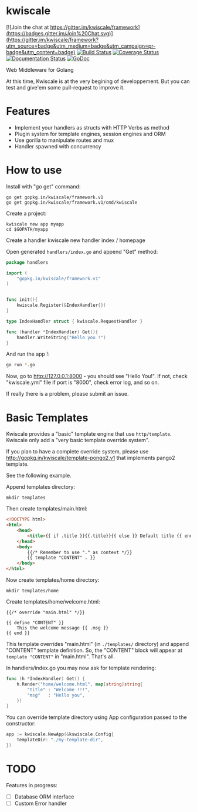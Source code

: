 kwiscale
========

[![Join the chat at https://gitter.im/kwiscale/framework](https://badges.gitter.im/Join%20Chat.svg)](https://gitter.im/kwiscale/framework?utm_source=badge&utm_medium=badge&utm_campaign=pr-badge&utm_content=badge)
[![Build Status](https://drone.io/github.com/kwiscale/framework/status.png)](https://drone.io/github.com/kwiscale/framework/latest)
[![Coverage Status](https://coveralls.io/repos/kwiscale/framework/badge.svg?branch=master&service=github)](https://coveralls.io/github/kwiscale/framework?branch=master)
[![Documentation Status](https://readthedocs.org/projects/kwiscale/badge/?version=latest)](http://kwiscale.readthedocs.org/en/latest/?badge=latest)
[![GoDoc](https://godoc.org/gopkg.in/kwiscale/framework.v1?status.svg)](https://godoc.org/gopkg.in/kwiscale/framework.v1)


Web Middleware for Golang

At this time, Kwiscale is at the very begining of developpement. But you can test and give'em some pull-request to improve it.


Features
========

- Implement your handlers as structs with HTTP Verbs as method
- Plugin system for template engines, session engines and ORM
- Use gorilla to manipulate routes and mux
- Handler spawned with concurrency


How to use
==========

Install with "go get" command:

    go get gopkg.in/kwiscale/framework.v1
    go get gopkg.in/kwiscale/framework.v1/cmd/kwiscale

Create a project:

    kwiscale new app myapp
    cd $GOPATH/myapp

Create a handler
    kwiscale new handler index / homepage

Open generated `handlers/index.go` and append "Get" method:

```go
package handlers

import (
	"gopkg.in/kwiscale/framework.v1"
)


func init(){
	kwiscale.Register(&IndexHandler{})
}

type IndexHandler struct { kwiscale.RequestHandler }

func (handler *IndexHandler) Get(){
    handler.WriteString("Hello you !")
}

```

And run the app !:

```bash
go run *.go
```

Now, go to http://127.0.0.1:8000 - you should see "Hello You!". If not, check "kwiscale.yml" file if port is "8000", check error log, and so on.

If really there is a problem, please submit an issue.


Basic Templates
===============

Kwiscale provides a "basic" template engine that use `http/template`. Kwiscale only add a "very basic template override system".

If you plan to have a complete override system, please use http://gopkg.in/kwiscale/template-pongo2.v1 that implements pango2 template.

See the following example.

Append templates directory:

    mkdir templates

Then create templates/main.html:

```html
<!DOCTYPE html>
<html>
    <head>
        <title>{{ if .title }}{{.title}}{{ else }} Default title {{ end }}</title>
    </head>
    <body>
        {{/* Remember to use "." as context */}}
        {{ template "CONTENT" . }}
    </body>
</html>
```
Now create templates/home directory:

    mkdir templates/home

Create templates/home/welcome.html:

    {{/* override "main.html" */}}

    {{ define "CONTENT" }}
        This the welcome message {{ .msg }}
    {{ end }}

This template overrides "main.html" (in `./templates/` directory) and append "CONTENT" template definition. So, the "CONTENT" block will appear at `template "CONTENT"` in "main.html". That's all.  

In handlers/index.go you may now ask for template rendering:

```go
func (h *IndexHandler) Get() {
    h.Render("home/welcome.html", map[string]string{
        "title" : "Welcome !!!",
        "msg"   : "Hello you",
    })
}
```

You can override template directory using App configuration passed to the constructor:

```go
app := kwiscale.NewApp(&kswiscale.Config{
    TemplateDir: "./my-template-dir",
})

```


TODO
====

Features in progress:

- [ ] Database ORM interface
- [ ] Custom Error handler
